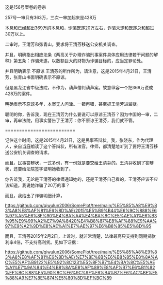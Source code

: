 这是156号案卷的卷宗

257号一审只有363万，三次一审加起来是428万

本息和已经超出369万的本息和，诈骗既遂20万左右，诈骗未遂和既遂总和超过30万以上。

二审时，王清芳和张青山，要求将王清芬移送公安机关调查。

并且，明确指出相应法条《两高关于办理诈骗刑事案件具体应用法律若干问题的解释》第五条：诈骗未遂，以数额巨大的财物为诈骗目标的，应当定罪论处。

并且明确表示 不原谅 王清芬的所作所为，请注意，这是2015年4月21日，王清芳，张青山书面明确表示不原谅。

但是黑龙江省中级法院，不作为，葫芦僧判葫芦案。故意纵容一个把369万说成428万的案件。

明确表示不原谅多年，本案无人问津。一错再错，甚至抓王清芳进监狱。

聪明的你，告诉我，现在王清芳为什么要说可以原谅王清芬？因为中国的一审，二审，再审法院，用事实警告了王清芳：你不原谅王清芬，我们就不管。

=========================

记住这个时间，这是2015年4月21日，这是民事答辩状。我，张晓东，作为代理人，亲自当庭朗读了这个答辩状，所有法官。律师，都清楚地听到了要将王清芬移送公安机关调查的请求。

而且，民事答辩状，一式多份，有一份就是要交给王清芬的。王清芬收到了答辩状，还要给法院签字证明她收到了。

你告诉我，无论是王清芬的律师通知她的，还是王清芬自己看的，王清芬应该不应该知道，我说她诈骗了20万的事？

而且，我给出了诈骗明细计算，

https://github.com/qiwulun2006/SomePlot/tree/main/%E5%85%A8%E9%83%A8%E8%AF%81%E6%8D%AE/2015%E5%B9%B44%E6%9C%888%E6%97%A5%E6%8F%90%E4%BA%A4%E4%BA%8C%E5%AE%A1%E6%B3%95%E9%99%A2%E7%9A%8420%E4%B8%87%E8%AF%88%E9%AA%97%E9%A2%9D%E8%AE%A1%E7%AE%97%E6%B8%85%E5%8D%95

而且，王清芬2015年2月2日，上诉时，就非常清楚，法律最高只支持到同期贷款利率4倍，不支持高利贷。见如下证据：

https://github.com/qiwulun2006/SomePlot/tree/main/%E5%85%A8%E9%83%A8%E8%AF%81%E6%8D%AE/%E7%8E%8B%E6%B8%85%E8%8A%AC%E5%AF%B9122%E5%92%8C123%E5%8F%B7%E4%BA%8C%E5%AE%A1%E7%9A%84%E4%B8%8A%E8%AF%89%E8%AF%B7%E6%B1%82%EF%BC%88%E5%90%8C%E6%9C%9F%E8%B4%B7%E6%AC%BE%E5%88%A9%E7%8E%874%E5%80%8D%EF%BC%89



